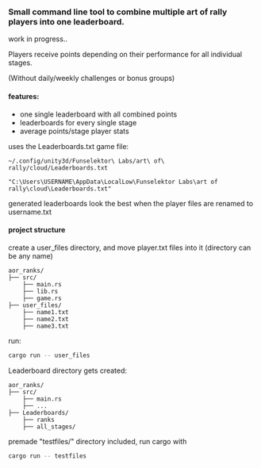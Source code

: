 ### Small command line tool to combine multiple art of rally players into one leaderboard.

work in progress..

Players receive points depending on their performance for all individual stages.

(Without daily/weekly challenges or bonus groups)

#### features:
- one single leaderboard with all combined points
- leaderboards for every single stage
- average points/stage player stats

uses the Leaderboards.txt game file:
```plaintext
~/.config/unity3d/Funselektor\ Labs/art\ of\ rally/cloud/Leaderboards.txt
```
```plaintext
"C:\Users\USERNAME\AppData\LocalLow\Funselektor Labs\art of rally\cloud\Leaderboards.txt"
```
generated leaderboards look the best when the player files are renamed to username.txt

#### project structure

create a user_files directory, and move player.txt files into it (directory can be any name)

```plaintext
aor_ranks/
├── src/
    ├── main.rs
    ├── lib.rs
    ├── game.rs
├── user_files/
    ├── name1.txt
    ├── name2.txt
    ├── name3.txt
```

run:
```bash
cargo run -- user_files
```
Leaderboard directory gets created:
```plaintext
aor_ranks/
├── src/
    ├── main.rs
    ├── ...
├── Leaderboards/
    ├── ranks
    ├── all_stages/
```

premade "testfiles/" directory included, run cargo with
```bash
cargo run -- testfiles
```

